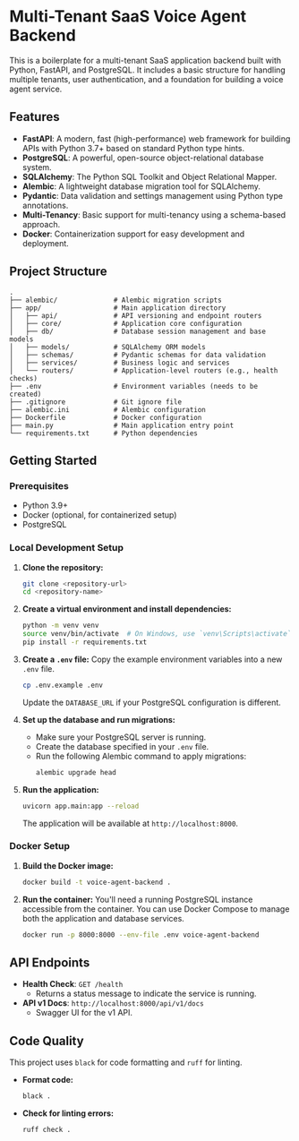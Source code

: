 # Multi-Tenant SaaS Voice Agent Backend

This is a boilerplate for a multi-tenant SaaS application backend built with Python, FastAPI, and PostgreSQL. It includes a basic structure for handling multiple tenants, user authentication, and a foundation for building a voice agent service.

## Features

- **FastAPI**: A modern, fast (high-performance) web framework for building APIs with Python 3.7+ based on standard Python type hints.
- **PostgreSQL**: A powerful, open-source object-relational database system.
- **SQLAlchemy**: The Python SQL Toolkit and Object Relational Mapper.
- **Alembic**: A lightweight database migration tool for SQLAlchemy.
- **Pydantic**: Data validation and settings management using Python type annotations.
- **Multi-Tenancy**: Basic support for multi-tenancy using a schema-based approach.
- **Docker**: Containerization support for easy development and deployment.

## Project Structure

```
.
├── alembic/              # Alembic migration scripts
├── app/                  # Main application directory
│   ├── api/              # API versioning and endpoint routers
│   ├── core/             # Application core configuration
│   ├── db/               # Database session management and base models
│   ├── models/           # SQLAlchemy ORM models
│   ├── schemas/          # Pydantic schemas for data validation
│   ├── services/         # Business logic and services
│   └── routers/          # Application-level routers (e.g., health checks)
├── .env                  # Environment variables (needs to be created)
├── .gitignore            # Git ignore file
├── alembic.ini           # Alembic configuration
├── Dockerfile            # Docker configuration
├── main.py               # Main application entry point
└── requirements.txt      # Python dependencies
```

## Getting Started

### Prerequisites

- Python 3.9+
- Docker (optional, for containerized setup)
- PostgreSQL

### Local Development Setup

1.  **Clone the repository:**
    ```sh
    git clone <repository-url>
    cd <repository-name>
    ```

2.  **Create a virtual environment and install dependencies:**
    ```sh
    python -m venv venv
    source venv/bin/activate  # On Windows, use `venv\Scripts\activate`
    pip install -r requirements.txt
    ```

3.  **Create a `.env` file:**
    Copy the example environment variables into a new `.env` file.
    ```sh
    cp .env.example .env
    ```
    Update the `DATABASE_URL` if your PostgreSQL configuration is different.

4.  **Set up the database and run migrations:**
    - Make sure your PostgreSQL server is running.
    - Create the database specified in your `.env` file.
    - Run the following Alembic command to apply migrations:
      ```sh
      alembic upgrade head
      ```

5.  **Run the application:**
    ```sh
    uvicorn app.main:app --reload
    ```
    The application will be available at `http://localhost:8000`.

### Docker Setup

1.  **Build the Docker image:**
    ```sh
    docker build -t voice-agent-backend .
    ```

2.  **Run the container:**
    You'll need a running PostgreSQL instance accessible from the container. You can use Docker Compose to manage both the application and database services.

    ```sh
    docker run -p 8000:8000 --env-file .env voice-agent-backend
    ```

## API Endpoints

-   **Health Check**: `GET /health`
    -   Returns a status message to indicate the service is running.
-   **API v1 Docs**: `http://localhost:8000/api/v1/docs`
    -   Swagger UI for the v1 API.

## Code Quality

This project uses `black` for code formatting and `ruff` for linting.

-   **Format code:**
    ```sh
    black .
    ```
-   **Check for linting errors:**
    ```sh
    ruff check .
    ``` 